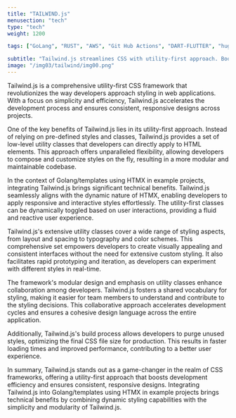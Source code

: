 ```yaml
---
title: "TAILWIND.js"
menusection: "tech"
type: "tech"
weight: 1200

tags: ["GoLang", "RUST", "AWS", "Git Hub Actions", "DART-FLUTTER", "hugo", "DOCKER", "K8S", "KAFKA", "ESP32"]

subtitle: "Tailwind.js streamlines CSS with utility-first approach. Boosts development efficiency and ensures consistent, responsive designs."
image: "/img03/tailwind/img00.png"
---
```

Tailwind.js is a comprehensive utility-first CSS framework that revolutionizes the way developers approach styling in web applications. With a focus on simplicity and efficiency, Tailwind.js accelerates the development process and ensures consistent, responsive designs across projects.

One of the key benefits of Tailwind.js lies in its utility-first approach. Instead of relying on pre-defined styles and classes, Tailwind.js provides a set of low-level utility classes that developers can directly apply to HTML elements. This approach offers unparalleled flexibility, allowing developers to compose and customize styles on the fly, resulting in a more modular and maintainable codebase.

In the context of Golang/templates using HTMX in example projects, integrating Tailwind.js brings significant technical benefits. Tailwind.js seamlessly aligns with the dynamic nature of HTMX, enabling developers to apply responsive and interactive styles effortlessly. The utility-first classes can be dynamically toggled based on user interactions, providing a fluid and reactive user experience.

Tailwind.js&#39;s extensive utility classes cover a wide range of styling aspects, from layout and spacing to typography and color schemes. This comprehensive set empowers developers to create visually appealing and consistent interfaces without the need for extensive custom styling. It also facilitates rapid prototyping and iteration, as developers can experiment with different styles in real-time.

The framework&#39;s modular design and emphasis on utility classes enhance collaboration among developers. Tailwind.js fosters a shared vocabulary for styling, making it easier for team members to understand and contribute to the styling decisions. This collaborative approach accelerates development cycles and ensures a cohesive design language across the entire application.

Additionally, Tailwind.js&#39;s build process allows developers to purge unused styles, optimizing the final CSS file size for production. This results in faster loading times and improved performance, contributing to a better user experience.

In summary, Tailwind.js stands out as a game-changer in the realm of CSS frameworks, offering a utility-first approach that boosts development efficiency and ensures consistent, responsive designs. Integrating Tailwind.js into Golang/templates using HTMX in example projects brings technical benefits by combining dynamic styling capabilities with the simplicity and modularity of Tailwind.js.
